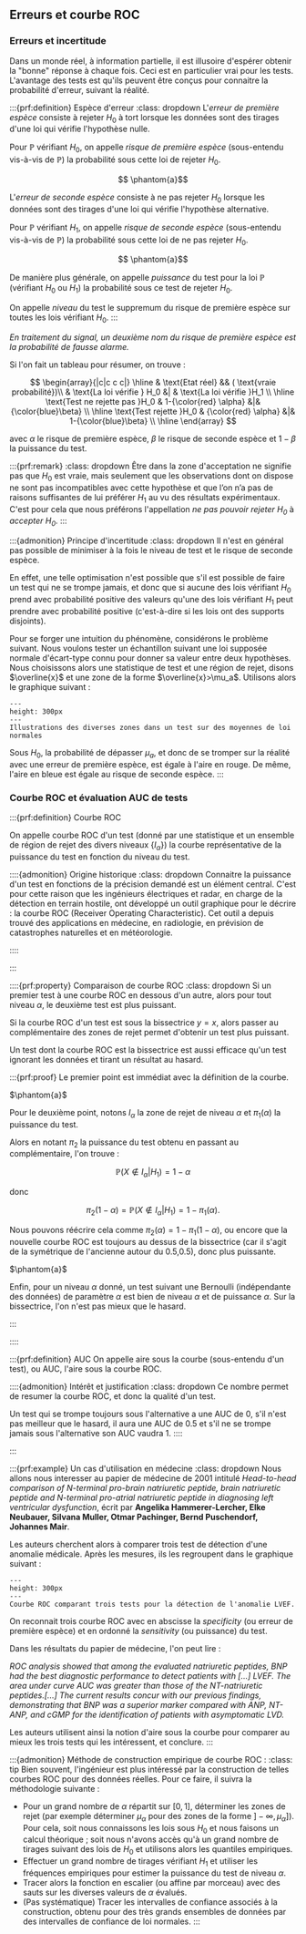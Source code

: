 ## Erreurs et courbe ROC

### Erreurs et incertitude
Dans un monde réel, à information partielle, il est illusoire d'espérer obtenir la "bonne" réponse à chaque fois. Ceci est en particulier vrai pour les tests. L'avantage des tests est qu'ils peuvent être conçus pour connaitre la probabilité d'erreur, suivant la réalité.

:::{prf:definition} Espèce d'erreur
:class: dropdown
L'_erreur de première espèce_ consiste à rejeter $H_0$ à tort lorsque les données sont des tirages d'une loi qui vérifie l'hypothèse nulle.

Pour $\mathbb{P}$ vérifiant $H_0$, on appelle _risque de première espèce_ (sous-entendu vis-à-vis de $\mathbb{P}$) la probabilité sous cette loi de rejeter $H_0$.

$$ \phantom{a}$$

L'_erreur de seconde espèce_ consiste à ne pas rejeter $H_0$ lorsque les données sont des tirages d'une loi qui vérifie l'hypothèse alternative.

Pour $\mathbb{P}$ vérifiant $H_1$, on appelle _risque de seconde espèce_ (sous-entendu vis-à-vis de $\mathbb{P}$) la probabilité sous cette loi de ne pas rejeter $H_0$.

$$ \phantom{a}$$

De manière plus générale, on appelle _puissance_ du test pour la loi $\mathbb{P}$ (vérifiant $H_0$ ou $H_1$) la probabilité sous ce test de rejeter $H_0$.

On appelle _niveau_ du test le suppremum du risque de première espèce sur toutes les lois vérifiant $H_0$.
:::

_En traitement du signal, un deuxième nom du risque de première espèce est la probabilité de fausse alarme._


Si l'on fait un tableau pour résumer, on trouve :

$$
\begin{array}{|c|c c c|}
 \hline
 &
 \text{Etat réel}  &&
 ( \text{vraie probabilité})\\
&
 \text{La loi vérifie } H_0  &| & \text{La loi vérifie }H_1 \\
\hline
 \text{Test ne rejette pas }H_0 & 1-{\color{red} \alpha} &|& {\color{blue}\beta}  \\
\hline
\text{Test rejette }H_0 & {\color{red} \alpha} &|&  1-{\color{blue}\beta}     \\
\hline
\end{array}
$$

avec $\alpha$ le risque de première espèce, $\beta$  le risque de seconde espèce et  $1-\beta$  la puissance du test.

:::{prf:remark}
:class: dropdown
Être dans la zone d'acceptation ne signifie pas que $H_0$ est vraie, mais seulement que les observations dont on dispose ne sont pas incompatibles avec cette hypothèse et que l’on n’a pas de raisons suffisantes de lui préférer $H_1$ au vu des résultats expérimentaux. C'est pour cela que nous préférons l'appellation _ne pas pouvoir rejeter $H_0$_ à _accepter $H_0$_.
:::


:::{admonition} Principe d'incertitude
:class: dropdown
Il n'est en général pas possible de minimiser à la fois le niveau de test et le risque de seconde espèce.

En effet, une telle optimisation n'est possible que s'il est possible de faire un test qui ne se trompe jamais, et donc que si aucune des lois vérifiant $H_0$ prend avec probabilité positive des valeurs qu'une des lois vérifiant $H_1$ peut prendre avec probabilité positive (c'est-à-dire si les lois ont des supports disjoints).

Pour se forger une intuition du phénomène, considérons le problème suivant. Nous voulons tester un échantillon suivant une loi supposée normale d'écart-type connu pour donner sa valeur entre deux hypothèses. Nous choisissons alors une statistique de test et une région de rejet, disons $\overline{x}$ et une zone de la forme $\overline{x}>\mu_a$. Utilisons alors le graphique suivant :

```{figure} test_normal.png
---
height: 300px
---
Illustrations des diverses zones dans un test sur des moyennes de loi normales
```

Sous $H_0$, la probabilité de dépasser $\mu_a$, et donc de se tromper sur la réalité avec une erreur de première espèce, est égale à l'aire en rouge. De même, l'aire en bleue est égale au risque de seconde espèce.
:::



### Courbe ROC et évaluation AUC de tests

:::{prf:definition} Courbe ROC

On appelle courbe ROC d'un test (donné par une statistique et un ensemble de région de rejet des divers niveaux $\{I_\alpha\}$) la courbe représentative de la puissance du test en fonction du niveau du test.

::::{admonition} Origine historique 
:class: dropdown
Connaitre la puissance d'un test en fonctions de la précision demandé est un élément central. C'est pour cette raison que les ingénieurs électriques et radar, en charge de la détection en terrain hostile, ont développé un outil graphique pour le décrire : la courbe ROC (Receiver Operating Characteristic). Cet outil a depuis trouvé des applications en médecine, en radiologie, en prévision de catastrophes naturelles et en météorologie. 

::::

:::



::::{prf:property} Comparaison de courbe ROC
:class: dropdown
Si un premier test à une courbe ROC en dessous d'un autre, alors pour tout niveau $\alpha$, le deuxième test est plus puissant.

Si la courbe ROC d'un test est sous la bissectrice  $y=x$, alors passer au complémentaire des zones de rejet permet d'obtenir un test plus puissant.

Un test dont la courbe ROC est la bissectrice est aussi efficace qu'un test ignorant les données et tirant un résultat au hasard.


:::{prf:proof} 
Le premier point est immédiat avec la définition de la courbe.

$\phantom{a}$

Pour le deuxième point, notons $I_\alpha$ la zone de rejet de niveau $\alpha$ et $\pi_1(\alpha)$ la puissance du test.

Alors en notant $\pi_2$ la puissance du test obtenu en passant au complémentaire, l'on trouve :

$$\mathbb{P}(X\notin I_\alpha | H_1)=1-\alpha $$

donc

$$\pi_2(1-\alpha) = \mathbb{P}(X\notin I_\alpha | H_1)=1-\pi_1(\alpha).$$ 

Nous pouvons réécrire cela comme $\pi_2(\alpha) =1-\pi_1(1-\alpha)$, ou encore que la nouvelle courbe ROC est toujours au dessus de la bissectrice (car il s'agit de la symétrique de l'ancienne autour du 0.5,0.5), donc plus puissante.

$\phantom{a}$

Enfin, pour un niveau $\alpha$ donné, un test suivant une Bernoulli (indépendante des données) de paramètre $\alpha$ est bien de niveau $\alpha$ et de puissance $\alpha$. Sur la bissectrice, l'on n'est pas mieux que le hasard.

:::

::::


:::{prf:definition} AUC
On appelle aire sous la courbe (sous-entendu d'un test), ou AUC, l'aire sous la courbe ROC. 

::::{admonition} Intérêt et justification
:class: dropdown
Ce nombre permet de resumer la courbe ROC, et donc la qualité d'un test.

Un test qui se trompe toujours sous l'alternative a une AUC de 0, s'il n'est pas meilleur que le hasard, il aura une AUC de 0.5 et s'il ne se trompe jamais sous l'alternative son AUC vaudra 1.
::::

:::


:::{prf:example} Un cas d'utilisation en médecine
:class: dropdown
Nous allons nous interesser au papier de médecine de 2001 intitulé _Head-to-head comparison of N-terminal pro-brain natriuretic
peptide, brain natriuretic peptide and N-terminal pro-atrial
natriuretic peptide in diagnosing left ventricular dysfunction_,  écrit par **Angelika Hammerer-Lercher, Elke Neubauer, Silvana Muller, Otmar Pachinger, Bernd Puschendorf, Johannes Mair**.

Les auteurs cherchent alors à comparer trois test de détection d'une anomalie médicale. Après les mesures, ils les regroupent dans le graphique suivant :

```{figure} ROC-medecine.png
---
height: 300px
---
Courbe ROC comparant trois tests pour la détection de l'anomalie LVEF.
```

On reconnait trois courbe ROC avec en abscisse la _specificity_ (ou erreur de première espèce) et en ordonné la _sensitivity_ (ou puissance) du test.

Dans les résultats du papier de médecine, l'on peut lire :

_ROC analysis showed that among the evaluated
natriuretic peptides, BNP had the best diagnostic
performance to detect patients with [...] LVEF. The area under curve AUC was greater than those of the NT-natriuretic peptides.[...] The current results concur with our previous findings, demonstrating that BNP was a superior marker compared with ANP, NT-ANP, and cGMP
for the identification of patients with asymptomatic
LVD._


Les auteurs utilisent ainsi la notion d'aire sous la courbe pour comparer au mieux les trois tests qui les intéressent, et conclure.
:::

:::{admonition} Méthode de construction empirique de courbe ROC :
:class: tip
Bien souvent, l'ingénieur est plus intéressé par la construction de telles courbes ROC pour des données réelles. Pour ce faire, il suivra la méthodologie suivante :

- Pour un grand nombre de $\alpha$ répartit sur $[0,1]$, déterminer les zones de rejet (par exemple déterminer $\mu_\alpha$ pour des zones de la forme $]-\infty,\mu_\alpha]$). Pour cela, soit nous connaissons les lois sous $H_0$ et nous faisons un calcul théorique ; soit nous n'avons accès qu'à un grand nombre de tirages suivant des lois de $H_0$ et utilisons alors les quantiles empiriques.
- Effectuer un grand nombre de tirages vérifiant $H_1$ et utiliser les fréquences empiriques pour estimer la puissance du test de niveau $\alpha$.
- Tracer alors la fonction en escalier (ou affine par morceau) avec des sauts sur les diverses valeurs de $\alpha$ évalués.
- (Pas systématique) Tracer les intervalles de confiance associés à la construction, obtenu pour des très grands ensembles de données par des intervalles de confiance de loi normales.
:::


